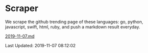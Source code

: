 # Scraper

We scrape the github trending page of these languages: go, python, javascript, swift, html, ruby, and push a markdown result everyday.

[2019-11-07.md](https://github.com/henson/Scraper/blob/master/2019-11-07.md)

Last Updated: 2019-11-07 08:12:02